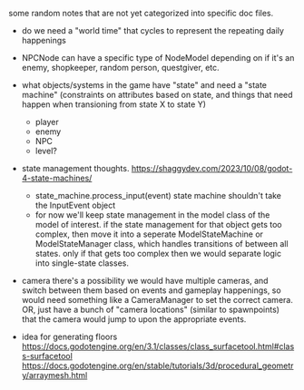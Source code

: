 some random notes that are not yet categorized into specific doc files.

- do we need a "world time" that cycles to represent the repeating daily happenings

- NPCNode can have a specific type of NodeModel depending on if it's an enemy, shopkeeper, random person, questgiver, etc. 

- what objects/systems in the game have "state" and need a "state machine" (constraints on attributes based on state, and things that need happen when transioning from state X to state Y)
    - player
    - enemy
    - NPC
    - level?

- state management thoughts. https://shaggydev.com/2023/10/08/godot-4-state-machines/
    - state_machine.process_input(event)  state machine shouldn't take the InputEvent object
    - for now we'll keep state management in the model class of the model of interest. if the state management for that object gets too complex, then move it into a seperate ModelStateMachine or ModelStateManager class, which handles transitions of between all states. only if that gets too complex then we would separate logic into single-state classes. 


- camera
    there's a possibility we would have multiple cameras, and switch between them based on events and gameplay happenings, so would need something like a CameraManager to set the correct camera. OR, just have a bunch of "camera locations" (similar to spawnpoints) that the camera would jump to upon the appropriate events. 

- idea for generating floors https://docs.godotengine.org/en/3.1/classes/class_surfacetool.html#class-surfacetool
                https://docs.godotengine.org/en/stable/tutorials/3d/procedural_geometry/arraymesh.html